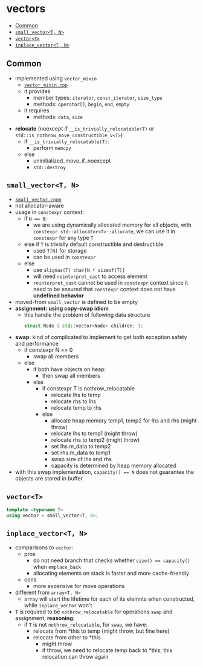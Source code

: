 # vectors

- [Common](#common)
- [`small_vector<T, N>`](#small_vectort-n)
- [`vector<T>`](#vectort)
- [`inplace_vector<T, N>`](#inplace_vectort-n)

## Common

- implemented using `vector_mixin`
    - [`vector_mixin.cpp`](../module/vectors/vector_mixin.cpp)
    - it provides
        - member types: `iterator`, `const_iterator`, `size_type`
        - methods: `operator[]`, `begin`, `end`, `empty`
    - it requires
        - methods: `data`, `size`
<!-- - applied attribute [`[[clang::trivial_abi]]`](https://clang.llvm.org/docs/AttributeReference.html#trivial-abi) -->
- __relocate__ (noexcept if `__is_trivially_relocatable(T)` or `std::is_nothrow_move_constructible_v<T>`)
    - if `__is_trivially_relocatable(T)`:
        - perform `memcpy`
    - else
        - uninitialized_move_if_noexcept
        - `std::destroy`


## `small_vector<T, N>`

- [`small_vector.cppm`](../module/vectors/small_vector.cppm)
- not allocator-aware
- usage in `constexpr` context:
    - if `N == 0`:
        - we are using dynamically allocated memory for all objects, with `constexpr std::allocator<T>::allocate`, we can use it in `constexpr` for any type `T`
    - else if `T` is trivially default constructible and destructible
        - used `T[N]` for storage
        - can be used in `constexpr`
    - else
        - use `alignas(T) char[N * sizeof(T)]`
        - will need `reinterpret_cast` to access element
        - `reinterpret_cast` cannot be used in `constexpr` context since it need to be ensured that `constexpr` context does not have __undefined behavior__
- moved-from `small_vector` is defined to be empty
- __assignment: using copy-swap idiom__
    - this handle the problem of following data structure
        ```cpp
        struct Node { std::vector<Node> children; };
        ```
- __swap:__ kind of complicated to implement to get both exception safety and performance
    - if constexpr N == 0
        - swap all members
    - else
        - if both have objects on heap:
            - then swap all members
        - else
            - if constexpr T is nothrow_relocatable
                - relocate lhs to temp
                - relocate rhs to lhs
                - relocate temp to rhs
            - else
                - allocate heap memory temp1, temp2 for lhs and rhs (might throw)
                - relocate lhs to temp1 (might throw)
                - relocate rhs to temp2 (might throw)
                - set lhs.m_data to temp2
                - set rhs.m_data to temp1
                - swap size of lhs and rhs
                - capacity is determined by heap memory allocated
- with this swap implementation, `capacity() == N` does not guarantee the objects are stored in buffer

## `vector<T>`

```cpp
template <typename T>
using vector = small_vector<T, 0>;
```

## `inplace_vector<T, N>`

- comparisons to `vector`:
    - pros
        - do not need branch that checks whether `size() == capacity()` when `emplace_back`
        - allocating elements on stack is faster and more cache-friendly
    - cons
        - more expensive for move operations
- different from `array<T, N>`
    - `array` will start the lifetime for each of its elemnts when constructed, while `inplace_vector` won't
- `T` is required to be `nothrow_relocatable` for operations `swap` and assignment, __reasoning:__
    - if `T` is not `nothrow_relocatable`, for `swap`, we have:
        - relocate from *this to temp (might throw, but fine here)
        - relocate from other to *this
            - might throw
            - if throw, we need to relocate temp back to *this, this relocation can throw again
